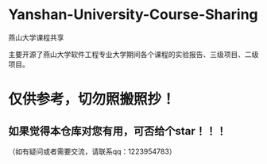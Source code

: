 # Yanshan-University-Course-Sharing

燕山大学课程共享

主要开源了燕山大学软件工程专业大学期间各个课程的实验报告、三级项目、二级项目。

# 仅供参考，切勿照搬照抄！

## 如果觉得本仓库对您有用，可否给个star！！！

（如有疑问或者需要交流，请联系qq：1223954783）